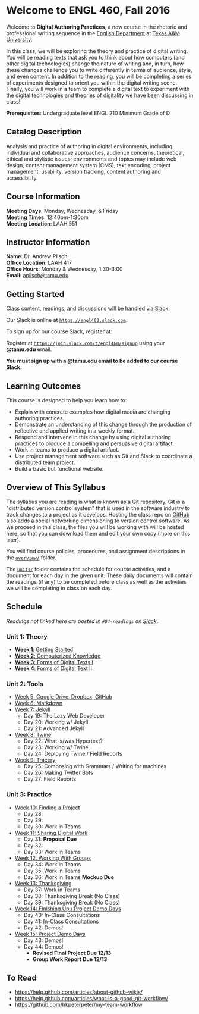 # Welcome to ENGL 460, Fall 2016

Welcome to **Digital Authoring Practices**, a new course in the rhetoric and professional writing sequence in the [English Department](https://english.tamu.edu) at [Texas A&M University](https://www.tamu.edu).

In this class, we will be exploring the theory and practice of digital writing. You will be reading texts that ask you to think about how computers (and other digital technologies) change the nature of writing and, in turn, how these changes challenge you to write differently in terms of audience, style, and even content. In addition to the reading, you will be completing a series of experiments designed to orient you within the digital writing scene. Finally, you will work in a team to complete a digital text to experiment with the digital technologies and theories of digitality we have been discussing in class!

**Prerequisites**: Undergraduate level ENGL 210 Minimum Grade of D 

## Catalog Description

Analysis and practice of authoring in digital environments, including individual and collaborative approaches, audience concerns, theoretical, ethical and stylistic issues; environments and topics may include web design, content management system (CMS), text encoding, project management, usability, version tracking, content authoring and accessibility.

## Course Information

**Meeting Days**: Monday, Wednesday, & Friday  
**Meeting Times**: 12:40pm-1:30pm  
**Meeting Location**: LAAH 551

## Instructor Information

**Name**: Dr. Andrew Pilsch  
**Office Location**: LAAH 417  
**Office Hours**: Monday & Wednesday, 1:30-3:00  
**Email**: apilsch@tamu.edu

## Getting Started

Class content, readings, and discussions will be handled via [Slack](https://slack.com).

Our Slack is online at [`https://engl460.slack.com`](https://engl460.slack.com).

To sign up for our course Slack, register at:

Register at [`https://join.slack.com/t/engl460/signup`](https://join.slack.com/t/engl460/signup) using your **@tamu.edu** email.

**You must sign up with a @tamu.edu email to be added to our course Slack.**

## Learning Outcomes

This course is designed to help you learn how to:

* Explain with concrete examples how digital media are changing authoring practices.
* Demonstrate an understanding of this change through the production of reflective and applied writing in a weekly format.
* Respond and intervene in this change by using digital authoring practices to produce a compelling and persuasive digital artifact.
* Work in teams to produce a digital artifact.
* Use project management software such as Git and Slack to coordinate a distributed team project.
* Build a basic but functional website.

## Overview of This Syllabus

The syllabus you are reading is what is known as a Git repository. Git is a "distributed version control system" that is used in the software industry to track changes to a project as it develops. Hosting the class repo on [GitHub](https://github.com) also adds a social networking dimensioning to version control software. As we proceed in this class, the files you will be working with will be hosted here, so that you can download them and edit your own copy (more on this later).

You will find course policies, procedures, and assignment descriptions in the [`overview/`](overview/) folder.

The [`units/`](units/) folder contains the schedule for course activities, and a document for each day in the given unit. These daily documents will contain the readings (if any) to be completed before class as well as the activities we will be completing in class on each day.

## Schedule

*Readings not linked here are posted in `#04-readings` on [Slack](https://engl460.slack.com)*.

### Unit 1: Theory

* [**Week 1**: Getting Started](units/01-theory/01-starting/)
* [**Week 2**: Computerized Knowledge](units/01-theory/02-knowledge)
* [**Week 3**: Forms of Digital Texts I](units/01-theory/03-texts1)
* [**Week 4**: Forms of Digital Text II](units/01-theory/04-texts2)

### Unit 2: Tools

* [Week 5: Google Drive, Dropbox, GitHub](units/02-tools/05-github)
* [Week 6: Markdown](units/02-tools/06-markdown)
* [Week 7: Jekyll](units/02-tools/07-jekyll)
	* Day 19: The Lazy Web Developer
	* Day 20: Working w/ Jekyll
	* Day 21: Advanced Jekyll
* [Week 8: Twine](units/02-tools/08-twine)
	* Day 22: What is/was Hypertext?
	* Day 23: Working w/ Twine
	* Day 24: Deploying Twine / Field Reports
* [Week 9: Tracery](units/02-tools/09-tracery)
	* Day 25: Composing with Grammars / Writing for machines
	* Day 26: Making Twitter Bots
	* Day 27: Field Reports
### Unit 3: Practice

* [Week 10: Finding a Project](units/03-practice/10-brainstorm)
	* Day 28: 
	* Day 29: 
	* Day 30: Work in Teams
* [Week 11: Sharing Digital Work](units/03-practice/11-share)
	* Day 31: **Proposal Due**
	* Day 32: 
	* Day 33: Work in Teams
* [Week 12: Working With Groups](units/03-practice/12-groupwork)
	* Day 34: Work in Teams
	* Day 35: Work in Teams
	* Day 36: Work in Teams **Mockup Due**
* [Week 13: Thanksgiving](units/03-practice/13-teamwork)
	* Day 37: Work in Teams
	* Day 38: Thanksgiving Break (No Class)
	* Day 39: Thanksgiving Break (No Class)
* [Week 14: Finishing Up / Project Demo Days](units/03-practice/14-demos)
	* Day 40: In-Class Consultations
	* Day 41: In-Class Consultations
	* Day 42: Demos!
* [Week 15: Project Demo Days](units/03-practice/14-demos)
	* Day 43: Demos!
	* Day 44: Demos!
		* **Revised Final Project Due 12/13**
		* **Group Work Report Due 12/13**

## To Read

* https://help.github.com/articles/about-github-wikis/
* https://help.github.com/articles/what-is-a-good-git-workflow/
* https://github.com/hkpeterpeter/my-team-workflow